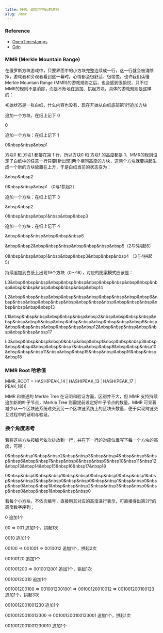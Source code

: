 ```yaml
---
title: MMR，追加与拱起的游戏
slug: /mmr
---
```

### Reference

- [OpenTimestamps](https://github.com/opentimestamps/opentimestamps-server/blob/master/doc/merkle-mountain-range.md)
- [Grin](https://docs.grin.mw/wiki/chain-state/merkle-mountain-range)

### MMR (Merkle Mountain Range)

在俄罗斯方块游戏中，只要界面中的小方块完整连续成一行，这一行就会被消除掉，游戏者和旁观者看到这一幕时，心情都会很舒适、很愉悦。也许我们读懂 Merkle Mountain Range (MMR)的游戏规则之后，也会感到很愉悦，只不过MMR的规则不是消除，而是不断地在追加、拱起方块。具体的游戏规则是这样的：

初始状态是一张白纸，什么内容也没有，现在开始从白纸底部第1行追加方块

追加一个方块，在纸上记下 0

0

追加一个方块：在纸上记下 1

0&nbsp&nbsp&nbsp1

方块0 和 方块1 都排在第 1 行，所以方块0 和 方块1 的高度都是 1，MMR的规则设定了白纸中的任意一行只要[新出现]两个相同高度的方块，这两个方块就要拱起生成一个新的方块放置在上方，于是白纸当前的状态变为：

&nbsp&nbsp2

0&nbsp&nbsp&nbsp1  （0与1拱起2）

追加一个方块：在纸上记下 3

&nbsp&nbsp2

0&nbsp&nbsp&nbsp1&nbsp&nbsp&nbsp3

追加一个方块：在纸上记下 4

&nbsp&nbsp&nbsp&nbsp&nbsp&nbsp6

&nbsp&nbsp2&nbsp&nbsp&nbsp&nbsp&nbsp&nbsp&nbsp5（2与5拱起6）

0&nbsp&nbsp&nbsp1&nbsp&nbsp&nbsp3&nbsp&nbsp&nbsp4 （3与4拱起 5）

持续追加到白纸上出现19个方块（0～18），对应的图案模式应该是：

L3&nbsp&nbsp&nbsp&nbsp&nbsp&nbsp&nbsp&nbsp&nbsp&nbsp&nbsp&nbsp&nbsp&nbsp&nbsp&nbsp&nbsp&nbsp&nbsp14

L2&nbsp&nbsp&nbsp&nbsp&nbsp&nbsp&nbsp&nbsp&nbsp&nbsp&nbsp6&nbsp&nbsp&nbsp&nbsp&nbsp&nbsp&nbsp&nbsp&nbsp&nbsp&nbsp&nbsp&nbsp&nbsp&nbsp&nbsp13

L1&nbsp&nbsp&nbsp&nbsp&nbsp&nbsp&nbsp2&nbsp&nbsp&nbsp&nbsp&nbsp&nbsp&nbsp5&nbsp&nbsp&nbsp&nbsp&nbsp&nbsp&nbsp&nbsp9&nbsp&nbsp&nbsp&nbsp&nbsp&nbsp&nbsp&nbsp12&nbsp&nbsp&nbsp&nbsp&nbsp&nbsp&nbsp&nbsp17

L0&nbsp&nbsp&nbsp&nbsp0&nbsp&nbsp&nbsp1&nbsp&nbsp&nbsp3&nbsp&nbsp&nbsp4&nbsp&nbsp&nbsp7&nbsp&nbsp&nbsp8&nbsp&nbsp&nbsp10&nbsp&nbsp&nbsp11&nbsp&nbsp&nbsp15&nbsp&nbsp&nbsp16&nbsp&nbsp&nbsp18

### MMR Root 哈希值
MMR_ROOT = HASH(PEAK_14 | HASH(PEAK_13 | HASH(PEAK_17 | PEAK_18)))

MMR 和普通的 Merkle Tree 在证明和验证方面，区别并不大，但 MMR 支持持续追加新的叶子节点，Merkle Tree 则需提前设定好叶子节点的数量。MMR 可显著减少从一个区块链系统递交到另一个区块链系统上的区块头数量，便于实现跨链交互过程中的证明与验证。

### 换个角度思考
若将这些方块按编号依次排放到一行，并在下一行的对应位置写下每一个方块的高度，可得：

0&nbsp&nbsp1&nbsp&nbsp2&nbsp&nbsp3&nbsp&nbsp4&nbsp&nbsp5&nbsp&nbsp6&nbsp&nbsp7&nbsp&nbsp8&nbsp&nbsp9&nbsp10&nbsp11&nbsp12&nbsp13&nbsp14&nbsp15&nbsp16&nbsp17&nbsp18

0&nbsp&nbsp0&nbsp&nbsp1&nbsp&nbsp0&nbsp&nbsp0&nbsp&nbsp1&nbsp&nbsp&nbsp2&nbsp&nbsp0&nbsp&nbsp0&nbsp&nbsp1&nbsp&nbsp0&nbsp&nbsp0&nbsp&nbsp1&nbsp&nbsp&nbsp2&nbsp&nbsp3&nbsp&nbsp0&nbsp&nbsp0&nbsp&nbsp1&nbsp&nbsp&nbsp0

若每个小方块，不依次编号，直接用其对应的高度进行表示，可直接得出第2行的高度数字序列：

0 追加1个

00 => 001 追加1个，拱起1次

0010 追加1个

00100 => 001001 => 0010012 追加1个，拱起2次

00100120 追加1个

001001200 => 0010012001 追加1个，拱起1次

00100120010 追加1个

001001200100 => 0010012001001 => 00100120010012 => 001001200100123 追加1个，拱起3次

0010012001001230 追加1个

00100120010012300 => 001001200100123001 追加1个，拱起1次

0010012001001230010 追加1个

